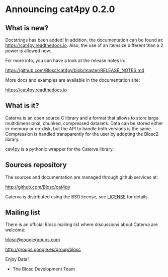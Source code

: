 # Announcing cat4py 0.2.0


## What is new?

Docstrings has been added! In addition, the documentation can be found at:
https://cat4py.readthedocs.io. Also, the use of an itemsize different than
a 2 power is allowed now.

For more info, you can have a look at the release notes in:

https://github.com/Blosc/cat4py/blob/master/RELEASE_NOTES.md

More docs and examples are available in the documentation site:

https://cat4py.readthedocs.io


## What is it?

Caterva is an open source C library and a format that allows to store large
multidimensional, chunked, compressed datasets. Data can be stored either
in-memory or on-disk, but the API to handle both versions is the same.
Compression is handled transparently for the user by adopting the Blosc2 library.

cat4py is a pythonic wrapper for the Caterva library.


## Sources repository

The sources and documentation are managed through github services at:

http://github.com/Blosc/cat4py

Caterva is distributed using the BSD license, see
[LICENSE](https://github.com/Blosc/cat4py/blob/master/LICENSE) for details.


## Mailing list

There is an official Blosc mailing list where discussions about Caterva are welcome:

blosc@googlegroups.com

http://groups.google.es/group/blosc


Enjoy Data!
- The Blosc Development Team
